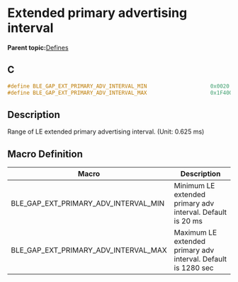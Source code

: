 # Extended primary advertising interval

**Parent topic:**[Defines](GUID-9781CD29-3C4B-41EE-8F98-355D2AA99482.md)

## C

```c
#define BLE_GAP_EXT_PRIMARY_ADV_INTERVAL_MIN                    0x0020
#define BLE_GAP_EXT_PRIMARY_ADV_INTERVAL_MAX                    0x1F4000
```

## Description

Range of LE extended primary advertising interval. \(Unit: 0.625 ms\)

## Macro Definition

|Macro|Description|
|-----|-----------|
|BLE\_GAP\_EXT\_PRIMARY\_ADV\_INTERVAL\_MIN|Minimum LE extended primary adv interval. Default is 20 ms|
|BLE\_GAP\_EXT\_PRIMARY\_ADV\_INTERVAL\_MAX|Maximum LE extended primary adv interval. Default is 1280 sec|

